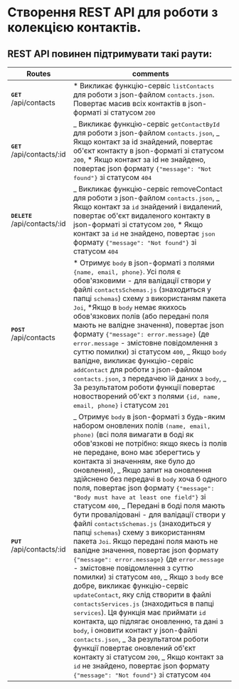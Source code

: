 # Створення REST API для роботи з колекцією контактів.

## REST API повинен підтримувати такі раути:

| Routes                                  | comments                                                                                                                                                                                                                                                                                                                                                                                                                                                                                                                                                                                                                                                                                                                                                                                                                                                                                                                                                                                                                                                                                                                                                                                                                                                                                                                                                                                                                                                                            |
| --------------------------------------- | ----------------------------------------------------------------------------------------------------------------------------------------------------------------------------------------------------------------------------------------------------------------------------------------------------------------------------------------------------------------------------------------------------------------------------------------------------------------------------------------------------------------------------------------------------------------------------------------------------------------------------------------------------------------------------------------------------------------------------------------------------------------------------------------------------------------------------------------------------------------------------------------------------------------------------------------------------------------------------------------------------------------------------------------------------------------------------------------------------------------------------------------------------------------------------------------------------------------------------------------------------------------------------------------------------------------------------------------------------------------------------------------------------------------------------------------------------------------------------------- |
| <kbd>**GET**</kbd> /api/contacts        | \* Викликає функцію-сервіс <kbd>listContacts</kbd> для роботи з json-файлом <kbd>contacts.json</kbd>. Повертає масив всіх контактів в json-форматі зі статусом <kbd>200</kbd>                                                                                                                                                                                                                                                                                                                                                                                                                                                                                                                                                                                                                                                                                                                                                                                                                                                                                                                                                                                                                                                                                                                                                                                                                                                                                                       |
| <kbd>**GET**</kbd> /api/contacts/:id    | _ Викликає функцію-сервіс <kbd>getContactById</kbd> для роботи з json-файлом <kbd>contacts.json</kbd>, _ Якщо контакт за id знайдений, повертає об'єкт контакту в json-форматі зі статусом <kbd>200</kbd>, \* Якщо контакт за id не знайдено, повертає json формату <kbd>{"message": "Not found"}</kbd> зі статусом <kbd>404</kbd>                                                                                                                                                                                                                                                                                                                                                                                                                                                                                                                                                                                                                                                                                                                                                                                                                                                                                                                                                                                                                                                                                                                                                  |
| <kbd>**DELETE**</kbd> /api/contacts/:id | _ Викликає функцію-сервіс removeContact для роботи з json-файлом <kbd>contacts.json</kbd>, _ Якщо контакт за <kbd>id</kbd> знайдений і видалений, повертає об'єкт видаленого контакту в json-форматі зі статусом <kbd>200</kbd>, \* Якщо контакт за <kbd>id</kbd> не знайдено, повертає <kbd>json</kbd> формату <kbd>{"message": "Not found"}</kbd> зі статусом <kbd>404</kbd>                                                                                                                                                                                                                                                                                                                                                                                                                                                                                                                                                                                                                                                                                                                                                                                                                                                                                                                                                                                                                                                                                                      |
| <kbd>**POST**</kbd> /api/contacts       | * Отримує <kbd>body</kbd> в json-форматі з полями <kbd>{name, email, phone}</kbd>. Усі поля є обов'язковими - для валідації створи у файлі <kbd>contactsSchemas.js</kbd> (знаходиться у папці <kbd>schemas</kbd>) схему з використаням пакета <kbd>Joi</kbd>, *Якщо в <kbd>body</kbd> немає якихось обов'язкових полів (або передані поля мають не валідне значення), повертає json формату <kbd>{"message": error.message}</kbd> (де <kbd>error.message</kbd> - змістовне повідомлення з суттю помилки) зі статусом <kbd>400</kbd>, _ Якщо <kbd>body</kbd> валідне, викликає функцію-сервіс <kbd>addContact</kbd> для роботи з json-файлом <kbd>contacts.json</kbd>, з передачею їй даних з <kbd>body</kbd>, _ За результатом роботи функції повертає новостворений об'єкт з полями <kbd>{id, name, email, phone}</kbd> і статусом <kbd>201</kbd>                                                                                                                                                                                                                                                                                                                                                                                                                                                                                                                                                                                                                                  |
| <kbd>**PUT**</kbd> /api/contacts/:id    | _ Отримує <kbd>body</kbd> в json-форматі з будь-яким набором оновлених полів <kbd>(name, email, phone)</kbd> (всі поля вимагати в боді як обов'язкові не потрібно: якщо якесь із полів не передане, воно має зберегтись у контакта зі значенням, яке було до оновлення), _ Якщо запит на оновлення здійснено без передачі в <kbd>body</kbd> хоча б одного поля, повертає json формату <kbd>{"message": "Body must have at least one field"}</kbd> зі статусом <kbd>400</kbd>, _ Передані в боді поля мають бути провалідовані - для валідації створи у файлі <kbd>contactsSchemas.js</kbd> (знаходиться у папці <kbd>schemas</kbd>) схему з використанням пакета <kbd>Joi</kbd>. Якщо передані поля мають не валідне значення, повертає json формату <kbd>{"message": error.message}</kbd> (де <kbd>error.message</kbd> - змістовне повідомлення з суттю помилки) зі статусом <kbd>400</kbd>, _ Якщо з <kbd>body</kbd> все добре, викликає функцію-сервіс <kbd>updateContact</kbd>, яку слід створити в файлі <kbd>contactsServices.js</kbd> (знаходиться в папці <kbd>services</kbd>). Ця функція має приймати <kbd>id</kbd> контакта, що підлягає оновленню, та дані з <kbd>body</kbd>, і оновити контакт у json-файлі <kbd>contacts.json</kbd>, _ За результатом роботи функції повертає оновлений об'єкт контакту зі статусом <kbd>200</kbd>, _ Якщо контакт за <kbd>id</kbd> не знайдено, повертає json формату <kbd>{"message": "Not found"}</kbd> зі статусом <kbd>404</kbd> |
